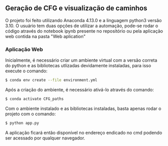   ## Geração de CFG e visualização de caminhos

O projeto foi feito utilizando Anaconda 4.13.0 e a linguagem python3 versão 3.10. O usuário tem duas opções de utilizar a automação, pode-se rodar o código através do notebook ipynb presente no repositório ou pela aplicação web contida na pasta "Web aplication" 

### Aplicação Web
Inicialmente, é necessário criar um ambiente virtual com a versão correta do python e as bibliotecas utlizadas devidamente instaladas, para isso execute o comando:

```sh
$ conda env create --file environment.yml
```

Após a criação do ambiente, é necessário ativá-lo através do comando:
```sh
$ conda activate CFG_paths
```

Com o ambiente instalado e as bibliotecas instaladas, basta apenas rodar o projeto com o comando:
```sh
$ python app.py
```

A aplicação ficará então disponível no endereço endicado no cmd podendo ser acessado por qualquer navegador.
